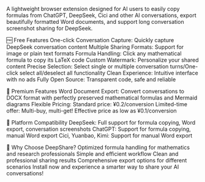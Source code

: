 A lightweight browser extension designed for AI users to easily copy formulas from ChatGPT, DeepSeek, Cici and other AI conversations, export beautifully formatted Word documents, and support long conversation screenshot sharing for DeepSeek.

🆓 Free Features
One-click Conversation Capture: Quickly capture DeepSeek conversation content
Multiple Sharing Formats: Support for image or plain text formats
Formula Handling: Click any mathematical formula to copy its LaTeX code
Custom Watermark: Personalize your shared content
Precise Selection: Select single or multiple conversation turns/One-click select all/deselect all functionality
Clean Experience: Intuitive interface with no ads
Fully Open Source: Transparent code, safe and reliable

💎 Premium Features
Word Document Export: Convert conversations to DOCX format with perfectly preserved mathematical formulas and Mermaid diagrams
Flexible Pricing:
Standard price: ¥0.2/conversion
Limited-time offer: Multi-buy, multi-get! Effective price as low as ¥0.1/conversion

📱 Platform Compatibility
DeepSeek: Full support for formula copying, Word export, conversation screenshots
ChatGPT: Support for formula copying, manual Word export
Cici, Yuanbao, Kimi: Support for manual Word export

🚀 Why Choose DeepShare?
Optimized formula handling for mathematics and research professionals
Simple and efficient workflow
Clean and professional sharing results
Comprehensive export options for different scenarios
Install now and experience a smarter way to share your AI conversations!